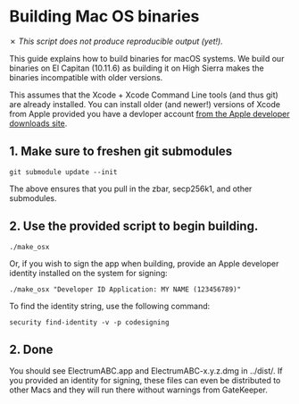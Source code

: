 Building Mac OS binaries
========================

✗ _This script does not produce reproducible output (yet!)._

This guide explains how to build binaries for macOS systems.
We build our binaries on El Capitan (10.11.6) as building it on High Sierra
makes the binaries incompatible with older versions.

This assumes that the Xcode + Xcode Command Line tools (and thus git) are already installed. You can install older (and newer!) versions of Xcode from Apple provided you have a devloper account [from the Apple developer downloads site](https://developer.apple.com/download/more/).


## 1. Make sure to freshen git submodules

    git submodule update --init

The above ensures that you pull in the zbar, secp256k1, and other submodules.

## 2. Use the provided script to begin building.

    ./make_osx

Or, if you wish to sign the app when building, provide an Apple developer identity installed on the system for signing:

    ./make_osx "Developer ID Application: MY NAME (123456789)"

To find the identity string, use the following command:

    security find-identity -v -p codesigning

## 2. Done

You should see ElectrumABC.app and ElectrumABC-x.y.z.dmg in ../dist/. If you provided an identity for signing, these files can even be distributed to other Macs and they will run there without warnings from GateKeeper.
